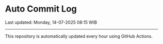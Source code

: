 # Auto Commit Log

Last updated: Monday, 14-07-2025 08:15 WIB

---

This repository is automatically updated every hour using GitHub Actions.
